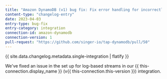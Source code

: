 ```yaml
---
title: "Amazon DynamoDB (v1) bug fix: Fix error handling for incorrectly set-up log based streams"
content-type: "changelog-entry"
date: 2023-04-03
entry-type: bug-fix
entry-category: integration
connection-id: amazon-dynamodb
connection-version: 1
pull-request: "https://github.com/singer-io/tap-dynamodb/pull/50"
---
```

{{ site.data.changelog.metadata.single-integration | flatify }}

We've fixed an issue in the set up for log-based streams in our {{ this-connection.display_name }} (v{{ this-connection.this-version }}) integration.